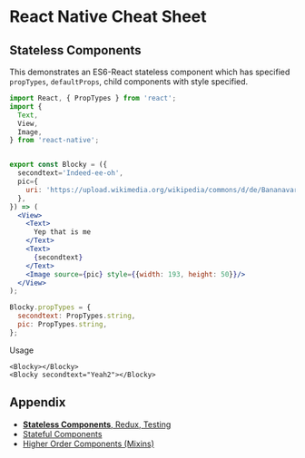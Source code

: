 # React Native Cheat Sheet

## Stateless Components

This demonstrates an ES6-React stateless component which has specified `propTypes`, `defaultProps`, child components with style specified.

```jsx
import React, { PropTypes } from 'react';
import {
  Text,
  View,
  Image,
} from 'react-native';


export const Blocky = ({
  secondtext='Indeed-ee-oh',
  pic={
    uri: 'https://upload.wikimedia.org/wikipedia/commons/d/de/Bananavarieties.jpg',
  },
}) => (
  <View>
    <Text>
      Yep that is me
    </Text>
    <Text>
      {secondtext}
    </Text>
    <Image source={pic} style={{width: 193, height: 50}}/>
  </View>
);

Blocky.propTypes = {
  secondtext: PropTypes.string,
  pic: PropTypes.string,
};
```

Usage

```
<Blocky></Blocky>
<Blocky secondtext="Yeah2"></Blocky>
```


## Appendix

- [**Stateless Components**, Redux, Testing](https://camjackson.net/post/9-things-every-reactjs-beginner-should-know)
- [Stateful Components](http://egorsmirnov.me/2015/06/14/react-and-es6-part2.html)
- [Higher Order Components (Mixins)](http://egorsmirnov.me/2015/09/30/react-and-es6-part4.html)
